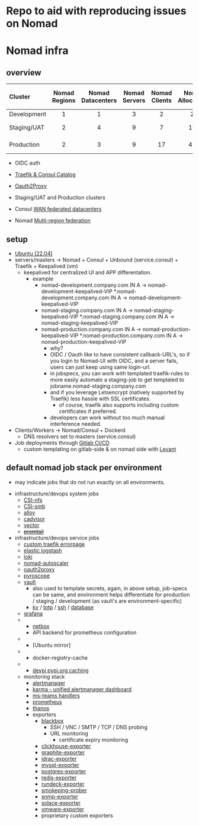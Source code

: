 # Repo to aid with reproducing issues on Nomad

# Nomad infra 

## overview

| Cluster       | Nomad Regions | Nomad Datacenters | Nomad Servers | Nomad Clients | Nomad Allocations | Nomad Total CPU | Nomad Total Memory | Consul Datacenters |
| :------------ | :-----------: | :---------------: | :-----------: | :-----------: | :---------------: | :-------------: | :----------------: | :----------------: |
| Development   | 1             | 1                 | 3             | 2             | 27                | 34 Ghz          | 16  GiB            | 1                  |
| Staging/UAT   | 2             | 4                 | 9             | 7             | 190               | 200 Ghz         | 280 GiB            | 2                  |
| Production    | 2             | 3                 | 9             | 17            | 410               | 3000 Ghz        | 2620 GiB           | 2                  |

- OIDC auth
- [Traefik & Consul Catalog](https://doc.traefik.io/traefik/providers/consul-catalog/)
 - [Oauth2Proxy](https://github.com/oauth2-proxy/oauth2-proxy)

- Staging/UAT and Production clusters
 - Consul [WAN federated datacenters](https://developer.hashicorp.com/consul/tutorials/archive/federation-gossip-wan)
 - Nomad [Multi-region federation](https://developer.hashicorp.com/nomad/tutorials/manage-clusters/federation)

## setup

- [Ubuntu (22.04)](https://releases.ubuntu.com/jammy/)
- servers/masters -> Nomad + Consul + Unbound (service.consul) + Traefik + Keepalived (vm)
  - keepalived for centralized UI and APP differentation.
    - example 
      - nomad-development.company.com   IN A -> nomad-development-keepalived-VIP
        *.nomad-development.company.com IN A -> nomad-development-keepalived-VIP
      - nomad-staging.company.com       IN A -> nomad-staging-keepalived-VIP
        *.nomad-staging.company.com     IN A -> nomad-staging-keepalived-VIP
      - nomad-production.company.com    IN A -> nomad-production-keepalived-VIP
        *.nomad-production.company.com  IN A -> nomad-production-keepalived-VIP
        -  why? 
          - OIDC / Oauth like to have consistent callback-URL's, so if you login to Nomad-UI with OIDC, and a server fails, users can just keep using same login-url.
          - in jobspecs, you can work with templated traefik-rules to more easily automate a staging-job to get templated to jobname.nomad-staging.company.com
          - and if you leverage Letsencrypt (natively supported by Traefik) less hassle with SSL certificates.
            - of course, traefik also supports including custom certificates if preferred.
          - developers can work without too much manual interference needed.
- Clients/Workers -> Nomad/Consul + Dockerd
  - DNS resolvers set to masters (service.consul)
- Job deployments through [Gitlab CI/CD](https://about.gitlab.com/)
  - custom templating on gitlab-side & on nomad side with [Levant](https://github.com/hashicorp/levant)

## default nomad job stack per environment

* may indicate jobs that do not run exactly on all environments.

- infrastructure/devops system jobs
  - [CSI-nfs](https://github.com/kubernetes-csi/csi-driver-nfs)
  - [CSI-smb](https://github.com/kubernetes-csi/csi-driver-smb)
  - [alloy](https://grafana.com/oss/alloy)
  - [cadvisor](https://github.com/google/cadvisor)
  - [vector](https://github.com/vectordotdev/vector)
  - ~~[promtail](https://grafana.com/oss/promtail)~~
- infrastructure/devops service jobs
  - [custom traefik errorpage](https://github.com/tarampampam/error-pages)
  - [elastic logstash](https://www.elastic.co/logstash)
  - [loki](https://grafana.com/oss/loki/)
  - [nomad-autoscaler](https://github.com/hashicorp/nomad-autoscaler)
  - [oauth2proxy](https://github.com/oauth2-proxy/oauth2-proxy)
  - [pyroscope](https://grafana.com/oss/pyroscope/)
  - [vault](https://github.com/hashicorp/vault)
    - also used to template secrets, again, in above setup, job-specs can be same, and environment helps differentiate for production / staging / development (as vault's are environment-specific)
    - [kv](https://developer.hashicorp.com/vault/docs/secrets/kv) / [totp](https://developer.hashicorp.com/vault/docs/secrets/totp) / [ssh](https://developer.hashicorp.com/vault/docs/secrets/ssh/signed-ssh-certificates) / [database](https://developer.hashicorp.com/vault/docs/secrets/databases)
  - [grafana](https://grafana.com/oss/grafana/)
  - * [netbox](https://github.com/netbox-community/netbox)
    - API backend for prometheus configuration
  - * [Ubuntu mirror]
  - * docker-registry-cache
  - * [devpi pypi.org caching](https://github.com/devpi/devpi)
  - monitoring stack
    - [alertmanager](https://github.com/prometheus/alertmanager)
    - [karma - unified alertmanager dashboard](https://github.com/prymitive/karma)
    - [ms-teams handlers](https://github.com/prometheus-msteams/prometheus-msteams)
    - [prometheus](https://github.com/prometheus/prometheus)
    - [thanos](https://github.com/thanos-io/thanos)
    - exporters
      - [blackbox](https://github.com/prometheus/blackbox_exporter)
        - SSH / VNC / SMTP / TCP / DNS probing
        - URL monitoring
          - certificate expiry monitoring
      - [clickhouse-exporter](https://clickhouse.com/docs/en/integrations/prometheus)
      - [graphite-exporter](https://github.com/prometheus/graphite_exporter)
      - [idrac-exporter](https://github.com/mrlhansen/idrac_exporter)
      - [mysql-exporter](https://github.com/prometheus/mysqld_exporter)
      - [postgres-exporter](https://github.com/prometheus-community/postgres_exporter)
      - [redis-exporter](https://github.com/oliver006/redis_exporter)
      - [rundeck-exporter](https://github.com/phsmith/rundeck_exporter)
      - [smokeping-prober](https://github.com/SuperQ/smokeping_prober)
      - [snmp-exporter](https://github.com/prometheus/snmp_exporter)
      - [solace-exporter](https://github.com/solacecommunity/solace-prometheus-exporter)
      - [vmware-exporter](https://github.com/pryorda/vmware_exporter)
      - proprietary custom exporters
